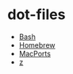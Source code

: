 # dot-files

* [Bash](http://www.gnu.org/software/bash/)
* [Homebrew](http://brew.sh/)
* [MacPorts](http://www.macports.org/)
* [z](http://github.com/rupa/z)
